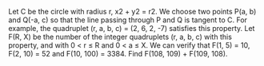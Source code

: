 
Let C be the circle with radius r, x2 + y2 = r2. We choose two points P(a, b) and Q(-a, c) so that the line passing through P and Q is tangent to C.
For example, the quadruplet (r, a, b, c) = (2, 6, 2, -7) satisfies this property.
Let F(R, X) be the number of the integer quadruplets (r, a, b, c) with this property, and with 0 < r &#8804; R and 0 < a &#8804; X.
We can verify that F(1, 5) = 10, F(2, 10) = 52 and F(10, 100) = 3384.
Find F(108, 109) + F(109, 108).
